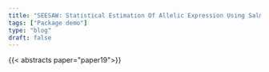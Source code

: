 ```yaml
---
title: "SEESAW: Statistical Estimation Of Allelic Expression Using Salmon And Swish**"
tags: ["Package demo"]
type: "blog"
draft: false
---
```


{{< abstracts paper="paper19">}}


